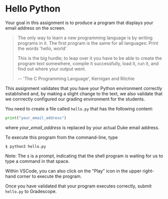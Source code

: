 # Hello Python

Your goal in this assignment is to produce a program that displays 
your email address on the screen. 

>The only way to learn a new programming language is by writing programs in it. 
>The first program is the same for all languages: Print the words 'hello, world' 
>
>This is the big hurdle; to leap over it you have to be able to create the program text somewhere,
>compile it successfully, load it, run it, and find out where your output went.
>
>    -- 'The C Programming Language', Kernigan and Ritchie

This assignment validates that you have your Python environment correctly established and,
by making a slight change to the text, we also validate that we corrrectly configured our grading environment
for the students.

You need to create a file called `hello.py` that has the following content:
```python
print("your_email_address")
```

where *your_email_address* is replaced by your actual Duke email address.

To execute this program from the command-line, type
```
$ python3 hello.py
```
Note: The `$` is a prompt, indicating that the shell program is waiting for us to type a command in that space.

Within VSCode, you can also click on the "Play" icon in the upper right-hand corner to execute the program.

Once you have validated that your program executes correctly, submit `hello.py` to Gradescope.
